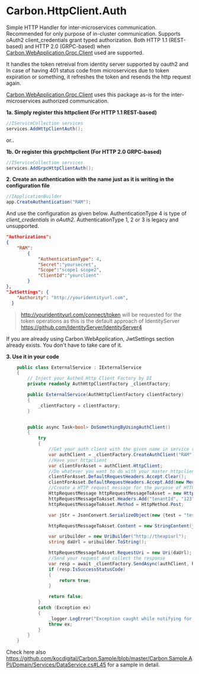 ﻿# Carbon.HttpClient.Auth

Simple HTTP Handler for inter-microservices communication. Recommended for only purpose of in-cluster communication.
Supports oAuth2 client_credentials grant typed authorization. Both HTTP 1.1 (REST-based) and HTTP 2.0 (GRPC-based)
when [Carbon.WebApplication.Grpc.Client](../Carbon.WebApplication.Grpc.Client/README.Md) used are supported.

It handles the token retreival from identity server supported by oauth2 and 
In case of having 401 status code from microservices due to token expiration or something, it refreshes the token and resends
the http request again.

[Carbon.WebApplication.Grpc.Client](../Carbon.WebApplication.Grpc.Client/README.Md) uses this package as-is for the
inter-microservices authorized communication.

**1a. Simply register this httpclient (For HTTP 1.1 REST-based)**
 ```csharp
//IServiceCollection services
services.AddHttpClientAuth();
```
or..

**1b. Or register this grpchttpclient (For HTTP 2.0 GRPC-based)**
 ```csharp
//IServiceCollection services
services.AddGrpcHttpClientAuth();
```

**2. Create an authentication with the name just as it is writing in the configuration file**
```csharp
//IApplicationBuilder
app.CreateAuthentication("RAM");
```

And use the configuration as given below.
AuthenticationType 4 is type of *client_credentials* in *oAuth2*. AuthenticationType 1, 2 or 3 is legacy and unsupported.

```json
"Authorizations":
{
    "RAM":
        {
            "AuthenticationType": 4,
            "Secret":"yoursecret",
            "Scope":"scope1 scope2",
            "ClientId":"yourclient"
        }
},
"JwtSettings": {
    "Authority": "http://youridentityurl.com",
  }
```

> http://youridentityurl.com/connect/token will be requested for the token operations as this is the default approach of IdentityServer https://github.com/IdentityServer/IdentityServer4

If you are already using Carbon.WebApplication, JwtSettings section already exists. You don't have to take care of it.


**3. Use it in your code**

```csharp
    public class ExternalService : IExternalService
    {
        // Inject your Authed Http Client Factory by DI
        private readonly AuthHttpClientFactory _clientFactory;

        public ExternalService(AuthHttpClientFactory clientFactory)
        {
            _clientFactory = clientFactory;
        }


        public async Task<bool> DoSomethingByUsingAuthClient()
        {
            try
            {
                //Get your auth client with the given name in service registrations
                var authClient = _clientFactory.CreateAuthClient("RAM");
                //Have your httpclient
                var clientForAsset = authClient.HttpClient;
                //Do whatever you want to do with your master httpclient
                clientForAsset.DefaultRequestHeaders.Accept.Clear();
                clientForAsset.DefaultRequestHeaders.Accept.Add(new MediaTypeWithQualityHeaderValue("application/json"));
                //Create a HTTP request message for the purpose of HTTP payload
                HttpRequestMessage httpRequestMessageToAsset = new HttpRequestMessage();
                httpRequestMessageToAsset.Headers.Add("tenantId", "123");
                httpRequestMessageToAsset.Method = HttpMethod.Post;

                var jStr = JsonConvert.SerializeObject(new {test = "test"});

                httpRequestMessageToAsset.Content = new StringContent(jStr, Encoding.UTF8, "application/json");

                var uribuilder = new UriBuilder("http://theapiurl");
                string daUrl = uribuilder.ToString();

                httpRequestMessageToAsset.RequestUri = new Uri(daUrl);
                //Send your request and collect the response
                var resp = await _clientFactory.SendAsync(authClient, httpRequestMessageToAsset);
                if (resp.IsSuccessStatusCode)
                {
                    return true;
                }

                return false;
            }
            catch (Exception ex)
            {
                _logger.LogError("Exception caught while notifying for subscription: {0} \n Stack trace: {1}", ex.Message, ex.StackTrace);
                throw ex;
            }
        }
    }
```

Check here also https://github.com/kocdigital/Carbon.Sample/blob/master/Carbon.Sample.API/Domain/Services/DataService.cs#L45 for
a sample in detail.
